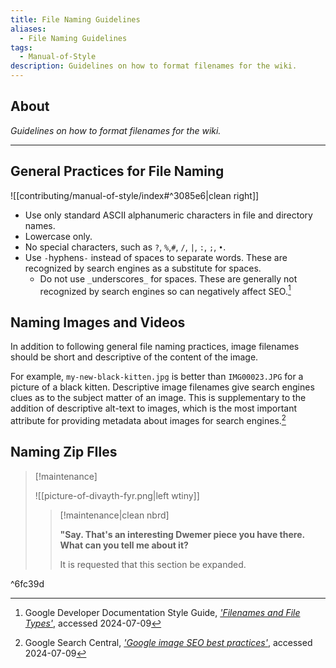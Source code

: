 ```yaml
---
title: File Naming Guidelines
aliases:
  - File Naming Guidelines
tags:
  - Manual-of-Style
description: Guidelines on how to format filenames for the wiki.
---
```

## About

_Guidelines on how to format filenames for the wiki._

---

## General Practices for File Naming

![[contributing/manual-of-style/index#^3085e6|clean right]]

- Use only standard ASCII alphanumeric characters in file and directory names.
- Lowercase only.
- No special characters, such as `?`, `%`,`#`, `/`, `|`, `:`, `;`, `•`.
- Use `-`hyphens`-` instead of spaces to separate words. These are recognized by search engines as a substitute for spaces.
	- Do not use `_`underscores`_` for spaces. These are generally not recognized by search engines so can negatively affect SEO.[^1]

## Naming Images and Videos

In addition to following general file naming practices, image filenames should be short and descriptive of the content of the image.

For example, `my-new-black-kitten.jpg` is better than `IMG00023.JPG` for a picture of a black kitten. Descriptive image filenames give search engines clues as to the subject matter of an image. This is supplementary to the addition of descriptive alt-text to images, which is the most important attribute for providing metadata about images for search engines.[^2]

## Naming Zip FIles
> [!maintenance] 
> 
> ![[picture-of-divayth-fyr.png|left wtiny]]
> 
> > [!maintenance|clean nbrd]
> > 
> > **"Say. That's an interesting Dwemer piece you have there. What can you tell me about it?**
> > 
> > It is requested that this section be expanded.

^6fc39d

[^1]: Google Developer Documentation Style Guide, _['Filenames and File Types'](https://developers.google.com/style/filenames)_, accessed 2024-07-09
[^2]: Google Search Central, _['Google image SEO best practices'](https://developers.google.com/search/docs/appearance/google-images#descriptive-alt-text%20descriptive-titles-captions-filenames)_, accessed 2024-07-09